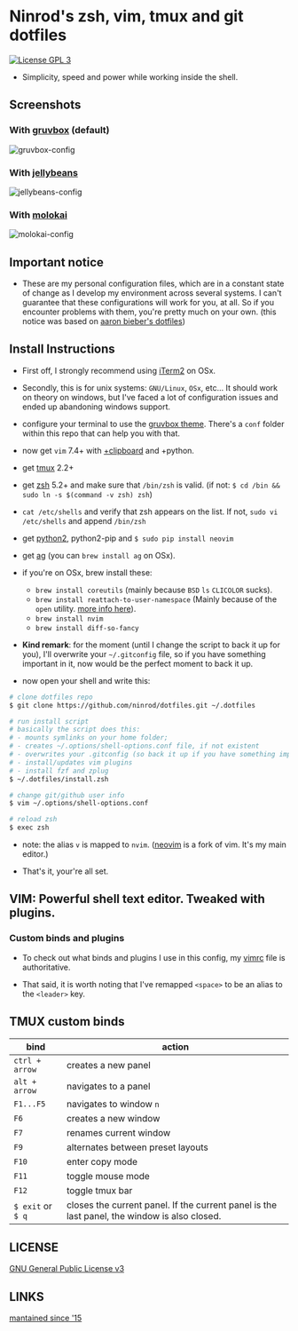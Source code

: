 # Ninrod's __zsh, vim, tmux and git__ dotfiles

[![License GPL 3](https://img.shields.io/badge/license-GPL_3-green.svg)](http://www.gnu.org/licenses/gpl-3.0.txt)

* Simplicity, speed and power while working inside the shell.

## Screenshots

### With [gruvbox](https://github.com/morhetz/gruvbox) (default)

![gruvbox-config](https://github.com/ninrod/dotfiles/raw/misc/images/shot-2016-06-16-gruvbox.png)

### With [jellybeans](https://github.com/nanotech/jellybeans.vim)

![jellybeans-config](https://github.com/ninrod/dotfiles/raw/misc/images/shot-2016-06-15-jellybeans.png)

### With [molokai](https://github.com/tomasr/molokai)

![molokai-config](https://github.com/ninrod/dotfiles/raw/misc/images/molokai.png)

## Important notice 

* These are my personal configuration files, which are in a constant state of change as I develop my environment across several systems. I can't guarantee that these configurations will work for you, at all. So if you encounter problems with them, you're pretty much on your own. (this notice was based on [aaron bieber's dotfiles](https://github.com/aaronbieber/dotfiles))

## Install Instructions

* First off, I strongly recommend using [iTerm2](https://github.com/gnachman/iTerm2.git) on OSx.
* Secondly, this is for unix systems: `GNU/Linux`, `OSx`, etc... It should work on theory on windows, but I've faced a lot of configuration issues and ended up abandoning windows support.
* configure your terminal to use the [gruvbox theme](https://github.com/morhetz/gruvbox). There's a `conf` folder within this repo that can help you with that. 
* now get `vim` 7.4+ with [+clipboard](http://vimcasts.org/blog/2013/11/getting-vim-with-clipboard-support) and +python.
* get [tmux](https://github.com/tmux/tmux.git) 2.2+
* get [zsh](https://github.com/zsh-users/zsh.git) 5.2+ and make sure that `/bin/zsh` is valid. (if not: `$ cd /bin && sudo ln -s $(command -v zsh) zsh`)
* `cat /etc/shells` and verify that zsh appears on the list. If not, `sudo vi /etc/shells` and append `/bin/zsh`
* get [python2](http://python.org), python2-pip and `$ sudo pip install neovim`
* get [ag](https://github.com/ggreer/the_silver_searcher.git) (you can `brew install ag` on OSx).
* if you're on OSx, brew install these:
  * `brew install coreutils` (mainly because `BSD` `ls` `CLICOLOR` sucks).
  * `brew install reattach-to-user-namespace` (Mainly because of the `open` utility. [more info here](https://github.com/ChrisJohnsen/tmux-MacOSX-pasteboard.git)).
  * `brew install nvim`
  * `brew install diff-so-fancy`

* __Kind remark__: for the moment (until I change the script to back it up for you), I'll overwrite your `~/.gitconfig` file, so if you have something important in it, now would be the perfect moment to back it up.

* now open your shell and write this:

```sh
# clone dotfiles repo
$ git clone https://github.com/ninrod/dotfiles.git ~/.dotfiles

# run install script 
# basically the script does this:
# - mounts symlinks on your home folder;
# - creates ~/.options/shell-options.conf file, if not existent
# - overwrites your .gitconfig (so back it up if you have something important)
# - install/updates vim plugins
# - install fzf and zplug
$ ~/.dotfiles/install.zsh

# change git/github user info
$ vim ~/.options/shell-options.conf

# reload zsh
$ exec zsh
```

* note: the alias `v` is mapped to `nvim`. ([neovim](https://neovim.io/) is a fork of vim. It's my main editor.)

* That's it, your're all set.

## VIM: Powerful shell text editor. Tweaked with plugins.

### Custom binds and plugins

* To check out what binds and plugins I use in this config, my [vimrc](https://github.com/ninrod/dotfiles/blob/master/dot/vimrc) file is authoritative.

* That said, it is worth noting that I've remapped `<space>` to be an alias to the `<leader>` key.

## TMUX custom binds

bind                          | action
----------------------------- | ----------------------------------------------------------------------------------------
`ctrl + arrow`                | creates a new panel
`alt + arrow`                 | navigates to a panel
`F1...F5`                     | navigates to window `n`
`F6`                          | creates a new window
`F7`                          | renames current window
`F9`                          | alternates between preset layouts
`F10`                         | enter copy mode
`F11`                         | toggle mouse mode
`F12`                         | toggle tmux bar
`$ exit` or `$ q`             | closes the current panel. If the current panel is the last panel, the window is also closed.

LICENSE
-----------

[GNU General Public License v3](https://www.gnu.org/licenses/gpl-3.0.en.html)

LINKS
----------

[mantained since '15](https://github.com/ninrod/dotfiles/tree/212d09fb3859ca03d98aefbcd2c03c4e7d43b68e)
